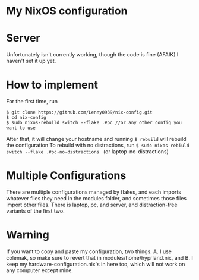 My NixOS configuration
=====================
# Server
Unfortunately isn't currently working, though the code is fine (AFAIK) I haven't set it up yet.
# How to implement
For the first time, run
```
$ git clone https://github.com/Lenny0939/nix-config.git
$ cd nix-config
$ sudo nixos-rebuild switch --flake .#pc //or any other config you want to use
```
After that, it will change your hostname and running ``` $ rebuild ``` will rebuild the configuration
To rebuild with no distractions, run ```$ sudo nixos-rebiuld switch --flake .#pc-no-distractions ``` (or laptop-no-distractions)
# Multiple Configurations
There are multiple configurations managed by flakes, and each imports whatever files they need in the modules folder, and sometimes those files import other files. There is laptop, pc, and server, and distraction-free variants of the first two.
# Warning
If you want to copy and paste my configuration, two things. A. I use colemak, so make sure to revert that in modules/home/hyprland.nix, and B. I keep my hardware-configuration.nix's in here too, which will not work on any computer except mine.
